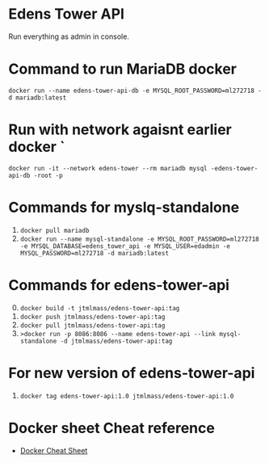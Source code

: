 # Edens Tower API
Run everything as admin in console.

# Command to run MariaDB docker
```docker run --name edens-tower-api-db -e MYSQL_ROOT_PASSWORD=ml272718 -d mariadb:latest```

# Run with network agaisnt earlier docker `
```docker run -it --network edens-tower --rm mariadb mysql -edens-tower-api-db -root -p```
# Commands for myslq-standalone
1. ```docker pull mariadb```
2. ```docker run --name mysql-standalone -e MYSQL_ROOT_PASSWORD=ml272718 -e MYSQL_DATABASE=edens_tower_api -e MYSQL_USER=edadmin -e MYSQL_PASSWORD=ml272718 -d mariadb:latest```

# Commands for edens-tower-api
0. ```docker build -t jtmlmass/edens-tower-api:tag```
1. ```docker push jtmlmass/edens-tower-api:tag```
2. ```docker pull jtmlmass/edens-tower-api:tag```
3. ```>docker run -p 8086:8086 --name edens-tower-api --link mysql-standalone -d jtmlmass/edens-tower-api:tag```

# For new version of edens-tower-api
1. ```docker tag edens-tower-api:1.0 jtmlmass/edens-tower-api:1.0```

# Docker sheet Cheat reference
- [Docker Cheat Sheet](https://www.docker.com/sites/default/files/d8/2019-09/docker-cheat-sheet.pdf)
